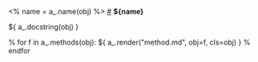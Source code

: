 <% name = a_.name(obj) %>
<a name="${name | u}" href="#${name | u}">#</a> **${name}**

${ a_.docstring(obj) }

% for f in a_.methods(obj):
${ a_.render("method.md", obj=f, cls=obj) }
% endfor